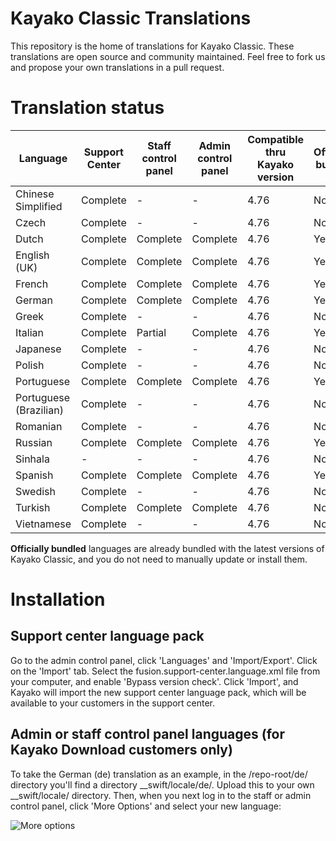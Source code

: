 # Kayako Classic Translations

This repository is the home of translations for Kayako Classic. These translations are open source and community maintained. Feel free to fork us and propose your own translations in a pull request.

# Translation status


| Language           	| Support Center 	| Staff control panel 	| Admin control panel 	| Compatible thru Kayako version 	| Officially bundled 	|
|--------------------	|----------------	|---------------------	|---------------------	|---------------------	|---------------------	|
| Chinese Simplified 	| Complete       	| -             	| -             	| 4.76                   	| No |
| Czech              	| Complete       	| -             	| -             	| 4.76                   	| No |
| Dutch              	| Complete       	| Complete            	| Complete            	| 4.76                   	| Yes |
| English (UK)       	| Complete       	| Complete            	| Complete            	| 4.76                   	| Yes |
| French             	| Complete       	| Complete            	| Complete            	| 4.76                   	| Yes |
| German             	| Complete       	| Complete            	| Complete            	| 4.76                   	| Yes |
| Greek              	| Complete       	| -                   	| -                   	| 4.76                   	| No |
| Italian            	| Complete       	| Partial             	| Complete            	| 4.76                   	| Yes |
| Japanese           	| Complete       	| -                   	| -             	| 4.76                   	| No |
| Polish             	| Complete              	| -                   	| -             	| 4.76                   	| No |
| Portuguese             	| Complete              	| Complete                   	| Complete             	| 4.76                   	| Yes |
| Portuguese (Brazilian)             	| Complete              	| -                   	| -             	| 4.76                   	| No |
| Romanian             	| Complete              	| -                   	| -            	| 4.76                   	| No |
| Russian             	| Complete              	| Complete                   	| Complete            	| 4.76                   	| Yes |
| Sinhala             	| -              	| -                   	| -            	| 4.76                   	| No |
| Spanish             	| Complete              	| Complete                   	| Complete            	| 4.76                   	| Yes |
| Swedish             	| Complete              	| -                   	| -            	| 4.76                   	| No |
| Turkish             	| Complete              	| Complete                   	| Complete            	| 4.76                   	| No |
| Vietnamese             	| Complete              	| -                   	| -            	| 4.76                   	| No |

**Officially bundled** languages are already bundled with the latest versions of Kayako Classic, and you do not need to manually update or install them.

# Installation

## Support center language pack
Go to the admin control panel, click 'Languages' and 'Import/Export'. Click on the 'Import' tab. Select the fusion.support-center.language.xml file from your computer, and enable 'Bypass version check'. Click 'Import', and Kayako will import the new support center language pack, which will be available to your customers in the support center.

## Admin or staff control panel languages (for Kayako Download customers only)
To take the German (de) translation as an example, in the /repo-root/de/ directory you'll find a directory __swift/locale/de/. Upload this to your own __swift/locale/ directory. Then, when you next log in to the staff or admin control panel, click 'More Options' and select your new language:

![More options](http://i.imgur.com/1W8mrMh.png "More options")

